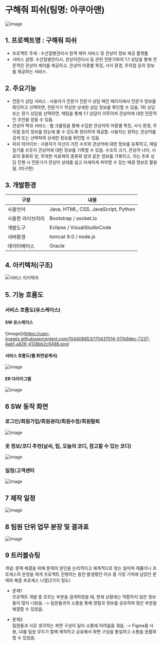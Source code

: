 # 구해줘 피쉬(팀명: 아쿠아맨)
![image](https://user-images.githubusercontent.com/104408853/170424210-84dc4e20-7e83-429a-98a8-8f6b03b64313.png)

## 1. 프로젝트명 : 구해줘 피쉬
* 프로젝트 주제 : 수산질병관리사 원격 케어 서비스 및 관상어 정보 제공 플랫폼
* 서비스 설명: 수산질병관리사, 관상어관리사 등 관련 전문가와의 1:1 상담을 통해 전문적인 관상어 케어를 제공하고, 관상어 어종별 특징, 서식 환경, 주의점 등의 정보를 제공하는 서비스.

## 2. 주요기능
* 전문가 상담 서비스 : 사용자가 전문가 전문가 상담 메인 페이지에서 전문가 정보를 확인하고 선택하면, 전문가가 작성한 상세한 상담 정보를 확인할 수 있음. 1회 상담 또는 정기 상담을 선택하면, 채팅을 통해 1:1 상담이 이루어져 관상어에 대한 전문적인 조언을 얻을 수 있음.
* 관상어 백과 서비스 : 웹 크롤링을 통해 수집한 관상어의 어종별 특징, 서식 환경, 주의점 등의 정보를 한눈에 볼 수 있도록 정리하여 제공함. 사용자는 원하는 관상어를 검색 또는 선택하여 상세한 정보를 확인할 수 있음.
* 피쉬 아카이브 : 사용자가 자신이 가진 수조와 관상어에 대한 정보를 등록하고, 매일 일기를 쓰듯이 관상어에 대한 정보를 기록할 수 있음. 수조의 크기, 관상어 나이, 사료의 종류와 양, 투여한 치료제의 종류와 양과 같은 정보를 기록하고, 이는 추후 상담 진행 시 전문가가 관상어 상태를 쉽고 자세하게 파악할 수 있는 배경 정보로 활용됨. (미구현)

## 3. 개발환경
|구분|내용|
|------|---|
|사용언어|Java, HTML, CSS, JavaScript, Python|
|사용한 라이브러리| Bootstrap / socket.io |
|개발도구|Eclipse / VisualStudioCode|
|서버환경|tomcat 9.0 / node.js|
|데이터베이스|Oracle|

## 4. 아키텍처(구조)
![서비스 아키텍처](https://user-images.githubusercontent.com/25995055/169925538-15867bd9-aa0b-42fc-a39b-88981e926e51.png)


## 5. 기능 흐름도
### 서비스 흐름도(유스케이스)
#### SW 유스케이스
![image]((https://user-images.githubusercontent.com/104408853/170437514-017e9dec-7237-4abf-a826-4128bb2c9498.png)
#### 서비스 흐름도(웹 화면설계서)
![image](https://user-images.githubusercontent.com/99248886/166611795-b01ddc4f-8236-4955-ae77-be4b576025d7.png)
#### ER 다이어그램
![image](https://user-images.githubusercontent.com/25995055/169925318-102784c2-893f-4fd7-bec9-a54c44b669d4.png)

## 6 SW 동작 화면

### 로그인/회원가입/회원괸리/회원수정/회원탈퇴
![image](https://user-images.githubusercontent.com/99248886/166612486-a17733a6-a3bb-4fd5-873f-57020ab80a16.png)

### 옷 정보/코디 추천(날씨, 팁, 오늘의 코디, 참고할 수 있는 코디)
![image](https://user-images.githubusercontent.com/99248886/166612875-aee9b25d-00ff-4c07-a21f-975ccd8e6a0f.png)

### 일정/고객센터
![image](https://user-images.githubusercontent.com/99248886/166612374-a2f6d85b-501d-4a51-a0d1-8cde0c07ebf2.png)

## 7 제작 일정
![image](https://user-images.githubusercontent.com/104408853/170438036-153e05e8-2102-444a-94c3-14dbb7e59b31.png)

## 8 팀원 단위 업무 분장 및 결과표
![image](https://user-images.githubusercontent.com/104408853/170438204-f1c7d4fa-781f-45e4-9005-3a15ea8dc459.png)

## 9 트러블슈팅
개념: 문제 해결을 위해 문제의 원인을 논리적이고 체계적으로 찾는 일이며 제품이나 프로세스의 운영을 재개
프로젝트 진행하는 동안 발생했던 이슈 중 가장 기억에 남았던 문제와 해결 프로세스 나열(2가지 정도)
* 문제1<br>
 프로젝트 개발 중 모르는 부분을 검색하였을 때, 현재 상황에는 적합하지 않은 정보들이 많이 나왔음. -> 팀원들과의 소통을 통해 경험과 정보를 공유하여 많은 부분을 해결할 수 있었음.
 
* 문제2<br>
 팀원들과 서로 생각하는 화면 구성이 달라 소통에 어려움을 겪음. -> Figma를 사용, UI를 팀원 모두가 함께 제작하고 공유해서 화면 구성을 통일하고 소통을 원활화할 수 있었음.

